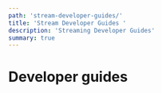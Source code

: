 ```yaml
---
path: 'stream-developer-guides/'
title: 'Stream Developer Guides '
description: 'Streaming Developer Guides'
summary: true
---
```


# Developer guides
